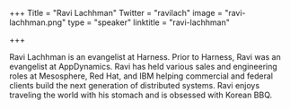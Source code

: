 +++
Title = "Ravi Lachhman"
Twitter = "ravilach"
image = "ravi-lachhman.png"
type = "speaker"
linktitle = "ravi-lachhman"

+++

Ravi Lachhman is an evangelist at Harness. Prior to Harness, Ravi was an evangelist at AppDynamics. Ravi has held various sales and engineering roles at Mesosphere, Red Hat, and IBM helping commercial and federal clients build the next generation of distributed systems. Ravi enjoys traveling the world with his stomach and is obsessed with Korean BBQ.
